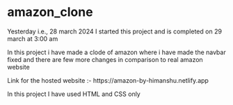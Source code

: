 # amazon_clone
<p>Yesterday i.e., 28 march 2024 I started this project and is completed on 29 march at 3:00 am </p>
<p>In this project i have made a clode of amazon where i have made the navbar fixed and there are few more changes in comparison to real amazon website</p>
<p>Link for the hosted website :- https://amazon-by-himanshu.netlify.app</p>
<p> In this project I have used HTML and CSS only</p>
